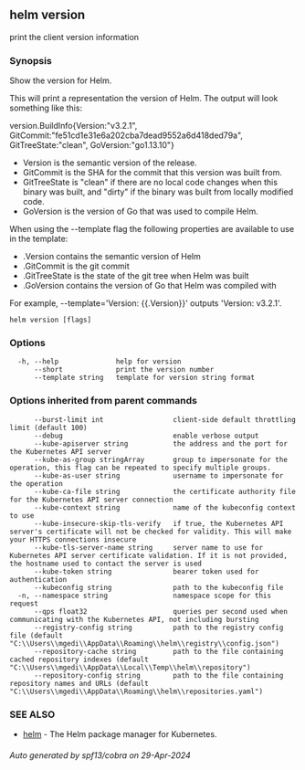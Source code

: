 ## helm version

print the client version information

### Synopsis


Show the version for Helm.

This will print a representation the version of Helm.
The output will look something like this:

version.BuildInfo{Version:"v3.2.1", GitCommit:"fe51cd1e31e6a202cba7dead9552a6d418ded79a", GitTreeState:"clean", GoVersion:"go1.13.10"}

- Version is the semantic version of the release.
- GitCommit is the SHA for the commit that this version was built from.
- GitTreeState is "clean" if there are no local code changes when this binary was
  built, and "dirty" if the binary was built from locally modified code.
- GoVersion is the version of Go that was used to compile Helm.

When using the --template flag the following properties are available to use in
the template:

- .Version contains the semantic version of Helm
- .GitCommit is the git commit
- .GitTreeState is the state of the git tree when Helm was built
- .GoVersion contains the version of Go that Helm was compiled with

For example, --template='Version: {{.Version}}' outputs 'Version: v3.2.1'.


```
helm version [flags]
```

### Options

```
  -h, --help              help for version
      --short             print the version number
      --template string   template for version string format
```

### Options inherited from parent commands

```
      --burst-limit int                 client-side default throttling limit (default 100)
      --debug                           enable verbose output
      --kube-apiserver string           the address and the port for the Kubernetes API server
      --kube-as-group stringArray       group to impersonate for the operation, this flag can be repeated to specify multiple groups.
      --kube-as-user string             username to impersonate for the operation
      --kube-ca-file string             the certificate authority file for the Kubernetes API server connection
      --kube-context string             name of the kubeconfig context to use
      --kube-insecure-skip-tls-verify   if true, the Kubernetes API server's certificate will not be checked for validity. This will make your HTTPS connections insecure
      --kube-tls-server-name string     server name to use for Kubernetes API server certificate validation. If it is not provided, the hostname used to contact the server is used
      --kube-token string               bearer token used for authentication
      --kubeconfig string               path to the kubeconfig file
  -n, --namespace string                namespace scope for this request
      --qps float32                     queries per second used when communicating with the Kubernetes API, not including bursting
      --registry-config string          path to the registry config file (default "C:\\Users\\mgedi\\AppData\\Roaming\\helm\\registry\\config.json")
      --repository-cache string         path to the file containing cached repository indexes (default "C:\\Users\\mgedi\\AppData\\Local\\Temp\\helm\\repository")
      --repository-config string        path to the file containing repository names and URLs (default "C:\\Users\\mgedi\\AppData\\Roaming\\helm\\repositories.yaml")
```

### SEE ALSO

* [helm](helm.md)	 - The Helm package manager for Kubernetes.

###### Auto generated by spf13/cobra on 29-Apr-2024
